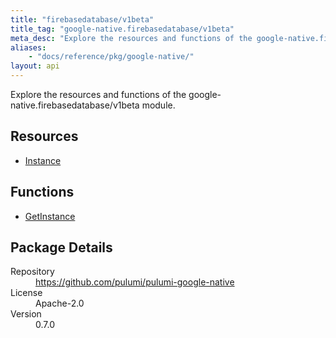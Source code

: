 ```yaml
---
title: "firebasedatabase/v1beta"
title_tag: "google-native.firebasedatabase/v1beta"
meta_desc: "Explore the resources and functions of the google-native.firebasedatabase/v1beta module."
aliases:
    - "docs/reference/pkg/google-native/"
layout: api
---
```


<!-- WARNING: this file was generated by Pulumi Docs Generator. -->
<!-- Do not edit by hand unless you're certain you know what you are doing! -->

Explore the resources and functions of the google-native.firebasedatabase/v1beta module.

<h2 id="resources">Resources</h2>
<ul class="api">
    <li><a href="instance" title="Instance"><span class="symbol resource"></span>Instance</a></li>
</ul>

<h2 id="functions">Functions</h2>
<ul class="api">
    <li><a href="getinstance" title="GetInstance"><span class="symbol function"></span>GetInstance</a></li>
</ul>

<h2 id="package-details">Package Details</h2>
<dl class="package-details">
	<dt>Repository</dt>
	<dd><a href="https://github.com/pulumi/pulumi-google-native">https://github.com/pulumi/pulumi-google-native</a></dd>
	<dt>License</dt>
	<dd>Apache-2.0</dd>
	<dt>Version</dt>
	<dd>0.7.0</dd>
</dl>

